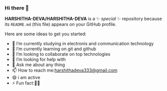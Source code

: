 ### Hi there 👋

**HARSHITHA-DEVA/HARSHITHA-DEVA** is a ✨ _special_ ✨ repository because its `README.md` (this file) appears on your GitHub profile.

Here are some ideas to get you started:

- 🔭 I’m currently studying in electronis  and communication technology
- 🌱 I’m currently learning on git and github
- 👯 I’m looking to collaborate on top technologies
- 🤔 I’m looking for help with 
- 💬 Ask me about any thing
- 📫 How to reach me:harshithadeva333@gmail.com
- 😄 i am active
- ⚡ Fun fact:🤣🤣

